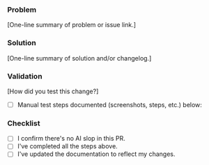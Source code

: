 ### Problem
[One-line summary of problem or issue link.]

### Solution
[One-line summary of solution and/or changelog.]
 

### Validation
[How did you test this change?]
- [ ] Manual test steps documented (screenshots, steps, etc.) below:


### Checklist
- [ ] I confirm there's no AI slop in this PR.
- [ ] I've completed all the steps above.
- [ ] I've updated the documentation to reflect my changes.